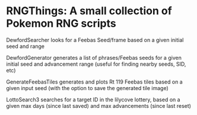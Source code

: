 # RNGThings: A small collection of Pokemon RNG scripts

DewfordSearcher looks for a Feebas Seed/frame based on a given initial seed and range

DewfordGenerator generates a list of phrases/Feebas seeds for a given initial seed and advancement range (useful for finding nearby seeds, SID, etc)

GenerateFeebasTiles generates and plots Rt 119 Feebas tiles based on a given input seed (with the option to save the generated tile image)

LottoSearch3 searches for a target ID in the lilycove lottery, based on a given max days (since last saved) and max advancements (since last reset)
